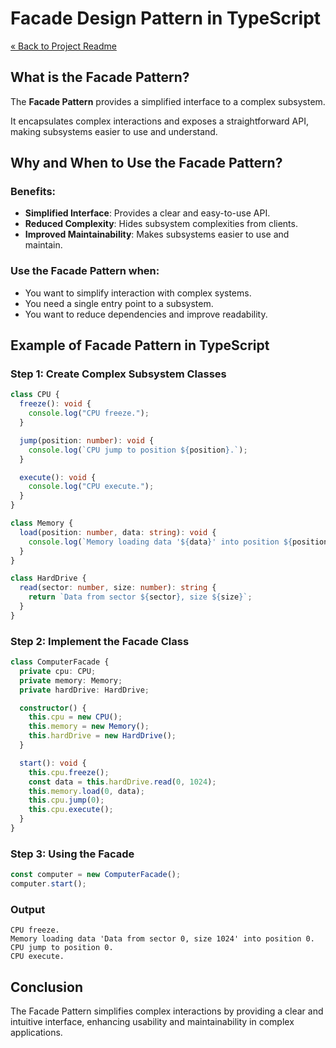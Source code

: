 # Facade Design Pattern in TypeScript

[« Back to Project Readme](https://github.com/adamrichardturner/design-patterns/blob/main/README.md)

## What is the Facade Pattern?

The **Facade Pattern** provides a simplified interface to a complex subsystem. 

It encapsulates complex interactions and exposes a straightforward API, making subsystems easier to use and understand.

## Why and When to Use the Facade Pattern?

### Benefits:
- **Simplified Interface**: Provides a clear and easy-to-use API.
- **Reduced Complexity**: Hides subsystem complexities from clients.
- **Improved Maintainability**: Makes subsystems easier to use and maintain.

### Use the Facade Pattern when:
- You want to simplify interaction with complex systems.
- You need a single entry point to a subsystem.
- You want to reduce dependencies and improve readability.

## Example of Facade Pattern in TypeScript

### Step 1: Create Complex Subsystem Classes

```typescript
class CPU {
  freeze(): void {
    console.log("CPU freeze.");
  }

  jump(position: number): void {
    console.log(`CPU jump to position ${position}.`);
  }

  execute(): void {
    console.log("CPU execute.");
  }
}

class Memory {
  load(position: number, data: string): void {
    console.log(`Memory loading data '${data}' into position ${position}.`);
  }
}

class HardDrive {
  read(sector: number, size: number): string {
    return `Data from sector ${sector}, size ${size}`;
  }
}
```

### Step 2: Implement the Facade Class

```typescript
class ComputerFacade {
  private cpu: CPU;
  private memory: Memory;
  private hardDrive: HardDrive;

  constructor() {
    this.cpu = new CPU();
    this.memory = new Memory();
    this.hardDrive = new HardDrive();
  }

  start(): void {
    this.cpu.freeze();
    const data = this.hardDrive.read(0, 1024);
    this.memory.load(0, data);
    this.cpu.jump(0);
    this.cpu.execute();
  }
}
```

### Step 3: Using the Facade

```typescript
const computer = new ComputerFacade();
computer.start();
```

### Output
```
CPU freeze.
Memory loading data 'Data from sector 0, size 1024' into position 0.
CPU jump to position 0.
CPU execute.
```

## Conclusion

The Facade Pattern simplifies complex interactions by providing a clear and intuitive interface, enhancing usability and maintainability in complex applications.
